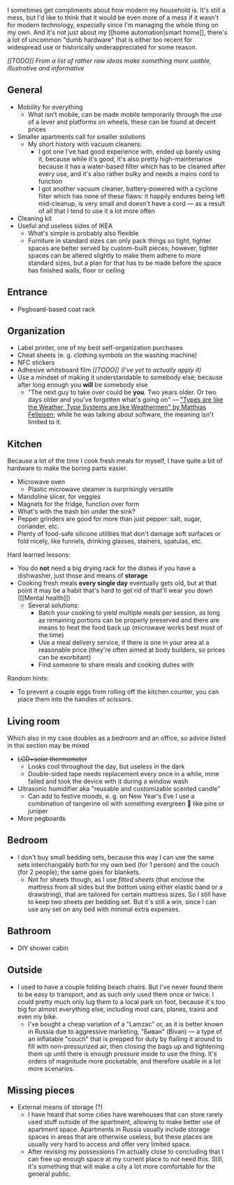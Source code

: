 ---
---

I sometimes get compliments about how modern my household is. It's still a mess, but I'd like to think that it would be even more of a mess if it wasn't for modern technology, especially since I'm managing the whole thing on my own. And it's not just about my [[home automation|smart home]], there's a lot of uncommon "dumb hardware" that is either too recent for widespread use or historically underappreciated for some reason.

_[[TODO]] From a list of rather raw ideas make something more usable, illustrative and informative_

## General

* Mobility for everything
  * What isn't mobile, can be made mobile temporarily through the use of a lever and platforms on wheels, these can be found at decent prices
* Smaller apartments call for smaller solutions
  * My short history with vacuum cleaners:
      * I got one I've had good experience with, ended up barely using it, because while it's good, it's also pretty high-maintenance because it has a water-based filter which has to be cleaned after every use, and it's also rather bulky and needs a mains cord to function
      * I got another vacuum cleaner, battery-powered with a cyclone filter which has none of these flaws: it happily endures being left mid-cleanup, is very small and doesn't have a cord — as a result of all that I tend to use it a lot more often
* Cleaning kit
* Useful and useless sides of IKEA
  * What's simple is probably also flexible
  * Furniture in standard sizes can only pack things so tight, tighter spaces are better served by custom-built pieces; however, tighter spaces can be altered slightly to make them adhere to more standard sizes, but a plan for that has to be made before the space has finished walls, floor or ceiling

## Entrance

* Pegboard-based coat rack

## Organization

* Label printer, one of my best self-organization purchases
* Cheat sheets (e. g. clothing symbols on the washing machine)
* NFC stickers
* Adhesive whiteboard film _[[TODO]] (I've yet to actually apply it)_
* Use a mindset of making it understandable to somebody else; because after long enough you **will** be somebody else
  * "The next guy to take over could be **you**. Two years older. Or two days older and you've forgotten what's going on" — ["Types are like the Weather, Type Systems are like Weathermen" by Matthias Felleisen](https://www.youtube.com/watch?v=XTl7Jn_kmio); while he was talking about software, the meaning isn't limited to it.

## Kitchen

Because a lot of the time I cook fresh meals for myself, I have quite a bit of hardware to make the boring parts easier.

* Microwave oven
  * Plastic microwave steamer is surprisingly versatile
* Mandoline slicer, for veggies
* Magnets for the fridge, function over form
* What's with the trash bin under the sink?
* Pepper grinders are good for more than just pepper: salt, sugar, coriander, etc.
* Plenty of food-safe silicone utilities that don't damage soft surfaces or fold nicely, like funnels, drinking glasses, stainers, spatulas, etc.

Hard learned lessons:

* You do **not** need a big drying rack for the dishes if you have a dishwasher, just those and means of **storage**
* Cooking fresh meals **every single day** eventually gets old, but at that point it may be a habit that's hard to get rid of that'll wear you down ([[Mental health]])
    * Several solutions:
        * Batch your cooking to yield multiple meals per session, as long as remaining portions can be properly preserved and there are means to heat the food back up (microwave works best most of the time)
        * Use a meal delivery service, if there is one in your area at a reasonable price (they're often aimed at body builders, so prices can be exorbitant)
        * Find someone to share meals and cooking duties with
        
Random hints:

* To prevent a couple eggs from rolling off the kitchen counter, you can place them into the handles of scissors.

## Living room

Which also in my case doubles as a bedroom and an office, so advice listed in thsi section may be mixed

* ~~LCD+solar thermometer~~
  * Looks cool throughout the day, but useless in the dark
  * Double-sided tape needs replacement every once in a while, mine failed and took the device with it during a window wash
* Ultrasonic humidifier aka "reusable and customizable scented candle"
  * Can add to festive moods, e. g. on New Year's Eve I use a combination of tangerine oil with something evergreen 🌲 like pine or juniper
* More pegboards

## Bedroom

* I don't buy small bedding sets, because this way I can use the same sets interchangably both for my own bed (for 1 person) and the couch (for 2 people); the same goes for blankets.
  * Not for sheets though, as I use _fitted sheets_ (that enclose the mattress from all sides but the bottom using either elastic band or a drawstring), that are tailored for certain mattress sizes. So I still have to keep two sheets per bedding set. But it's still a win, since I can use any set on any bed with minimal extra expenses.

## Bathroom

* DIY shower cabin

## Outside

* I used to have a couple folding beach chairs. But I've never found them to be easy to transport, and as such only used them once or twice. I could pretty much only lug them to a local park on foot, because it's too big for almost everything else, including most cars, planes, trains and even my bike.
  * I've bought a cheap variation of a "Lamzac" or, as it is better known in Russia due to aggressive marketing, "Биван" (Bivan) — a type of an inflatable "couch" that is prepped for duty by flailing it around to fill with non-pressurized air, then closing the bags up and tightening them up until there is enough pressure inside to use the thing. It's orders of magnitude more pocketable, and therefore usable in a lot more scenarios.

## Missing pieces

* External means of storage (?)
  * I have heard that some cities have warehouses that can store rarely used stuff outside of the apartment, allowing to make better use of apartment space. Apartments in Russia usually include storage spaces in areas that are otherwise useless, but these places are usually very hard to access and offer very limited space.
  * After revising my possessions I'm actually close to concluding that I can free up enough space at my current place to not need this. Still, it's something that will make a city a lot more comfortable for the general public.
